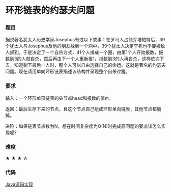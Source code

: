 # 环形链表的约瑟夫问题

### 题目

据说著名犹太人历史学家Josephus有过以下故事：在罗马人占领乔塔帕特后，39个犹太人与Josephus及他的朋友躲到一个洞中，39个犹太人决定宁死也不要被敌人抓到，于是决定了一个自杀方式，41个人排成一个圈，由第1个人开始报数，报数到3的人就自杀，然后再由下一个人重新报1，报数到3的人再自杀，这样依次下去，知道剩下最后一人时，那个人可以自由选择自己的命运。这就是著名的约瑟夫问题。现在请用单向环形链表描述该结构并呈现整个自杀过程。

### 要求

输入：一个环形单项链表的头节点head和报数的值m。

返回：最后生存下来的节点，且这个节点自己组成环形单向链表，其他节点都删掉。

进阶：如果链表节点数为N，想在时间复杂度为O(N)时完成原问题的要求该怎么实现呢?


### 难度

 ★ ★ ★ ☆

### 代码

 [Java源码实现](../../src/LinkList/LinkList6.java)
